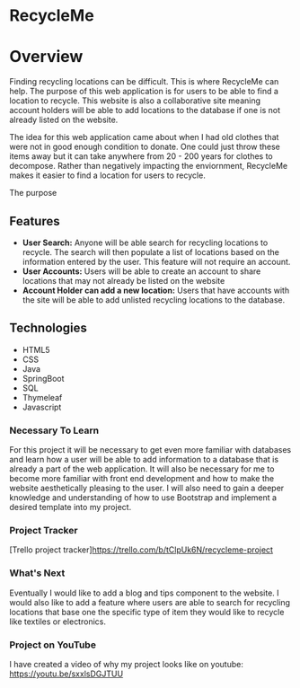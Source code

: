 # RecycleMe
# Overview
Finding recycling locations can be difficult. This is where RecycleMe can help. The purpose of this web application is for users to be able to find a location to recycle. This website is also a collaborative site meaning account holders will be able to add locations to the database if one is not already listed on the website.

The idea for this web application came about when I had old clothes that were not in good enough condition to donate. One could just throw these items away but it can take anywhere from 20 - 200 years for clothes to decompose. Rather than negatively impacting the enviornment, RecycleMe makes it easier to find a location for users to recycle. 

The purpose 

## Features
* **User Search:** Anyone will be able search for recycling locations to recycle. The search will then populate a list of locations based on the information entered by the user. This feature will not require an account.
* **User Accounts:** Users will be able to create an account to share locations that may not already be listed on the website
* **Account Holder can add a new location:** Users that have accounts with the site will be able to add unlisted recycling locations to the database.
## Technologies
* HTML5
* CSS
* Java
* SpringBoot
* SQL
* Thymeleaf
* Javascript
### Necessary To Learn
For this project it will be necessary to get even more familiar with databases and learn how a user will be able to add information to a database that is already a part of the web application. It will also be necessary for me to become more familiar with front end development and how to make the website aesthetically pleasing to the user. I will also need to gain a deeper knowledge and understanding of how to use Bootstrap and implement a desired template into my project.
### Project Tracker
[Trello project tracker]https://trello.com/b/tClpUk6N/recycleme-project
### What's Next
Eventually I would like to add a blog and tips component to the website. I would also like to add a feature where users are able to search for recycling locations that base one the specific type of item they would like to recycle like textiles or electronics.

### Project on YouTube
I have created a video of why my project looks like on youtube: https://youtu.be/sxxlsDGJTUU
